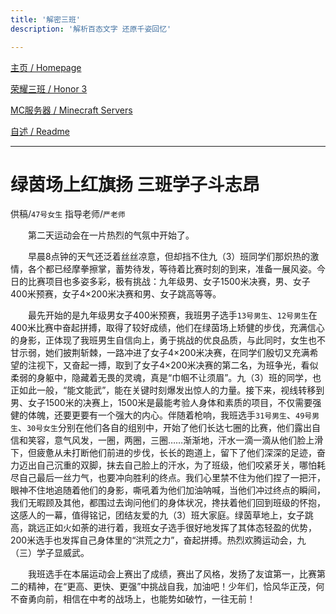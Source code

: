 ```yaml
---
title: '解密三班'
description: '解析百态文字 还原千姿回忆'

---
```


[主页 / Homepage](http://zhilu.fun)

[荣耀三班 / Honor 3](http://zhilu.fun/honor3)

[MC服务器 / Minecraft Servers](http://zhilu.fun/mc)

[自述 / Readme](http://zhilu.fun/README)

------

# 绿茵场上红旗扬  三班学子斗志昂

供稿/`47号女生`  指导老师/`严老师`

　　第二天运动会在一片热烈的气氛中开始了。

　　早晨8点钟的天气还泛着丝丝凉意，但却挡不住九（3）班同学们那炽热的激情，各个都已经摩拳擦掌，蓄势待发，等待着比赛时刻的到来，准备一展风姿。今日的比赛项目也多姿多彩，极有挑战：九年级男、女子1500米决赛，男、女子400米预赛，女子4×200米决赛和男、女子跳高等等。

　　最先开始的是九年级男女子400米预赛，我班男子选手`13号男生`、`12号男生`在400米比赛中奋起拼搏，取得了较好成绩，他们在绿茵场上矫健的步伐，充满信心的身影，正体现了我班男生自信向上，勇于挑战的优良品质，与此同时，女生也不甘示弱，她们披荆斩棘，一路冲进了女子4×200米决赛，在同学们殷切又充满希望的注视下，又奋起一搏，取到了女子4×200米决赛的第二名，为班争光，看似柔弱的身躯中，隐藏着无畏的灵魂，真是“巾帼不让须眉”。九（3）班的同学，也正如此一般，“能文能武”，能在关键时刻爆发出惊人的力量。接下来，视线转移到男、女子1500米的决赛上，1500米是最能考验人身体和素质的项目，不仅需要强健的体魄，还要更要有一个强大的内心。伴随着枪响，我班选手`31号男生`、`49号男生`、`30号女生`分别在他们各自的组别中，开始了他们长达七圈的比赛，他们露出自信和笑容，意气风发，一圈，两圈，三圈……渐渐地，汗水一滴一滴从他们脸上滑下，但疲惫从未打断他们前进的步伐，长长的跑道上，留下了他们深深的足迹，奋力迈出自己沉重的双脚，抹去自己脸上的汗水，为了班级，他们咬紧牙关，哪怕耗尽自己最后一丝力气，也要冲向胜利的终点。我们心里禁不住为他们捏了一把汗，眼神不住地追随着他们的身影，嘶吼着为他们加油呐喊，当他们冲过终点的瞬间，我们无暇顾及其他，都围过去询问他们的身体状况，搀扶着他们回到班级的怀抱，这感人的一幕，值得铭记，团结友爱的九（3）班大家庭。绿茵草地上，女子跳高，跳远正如火如荼的进行着，我班女子选手很好地发挥了其体态轻盈的优势，200米选手也发挥自己身体里的“洪荒之力”，奋起拼搏。热烈欢腾运动会，九（三）学子显威武。

　　我班选手在本届运动会上赛出了成绩，赛出了风格，发扬了友谊第一，比赛第二的精神，在“更高、更快、更强”中挑战自我，加油吧！少年们，恰风华正茂，何不奋勇向前，相信在中考的战场上，也能势如破竹，一往无前！